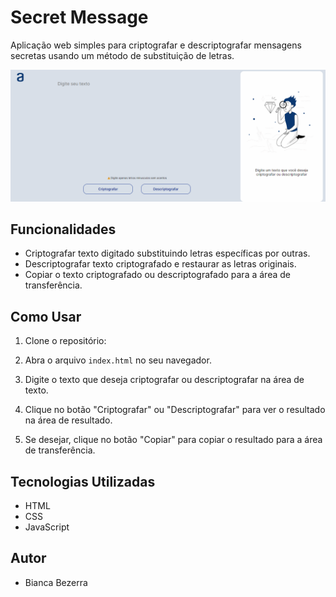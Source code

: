 # Secret Message

Aplicação web simples para criptografar e descriptografar mensagens secretas usando um método de substituição de letras.

![Secret Message Demo](src/assets/demo.gif)

## Funcionalidades

- Criptografar texto digitado substituindo letras específicas por outras.
- Descriptografar texto criptografado e restaurar as letras originais.
- Copiar o texto criptografado ou descriptografado para a área de transferência.

## Como Usar

1. Clone o repositório:

2. Abra o arquivo `index.html` no seu navegador.

3. Digite o texto que deseja criptografar ou descriptografar na área de texto.

4. Clique no botão "Criptografar" ou "Descriptografar" para ver o resultado na área de resultado.

5. Se desejar, clique no botão "Copiar" para copiar o resultado para a área de transferência.

## Tecnologias Utilizadas

- HTML
- CSS
- JavaScript

## Autor

- Bianca Bezerra
